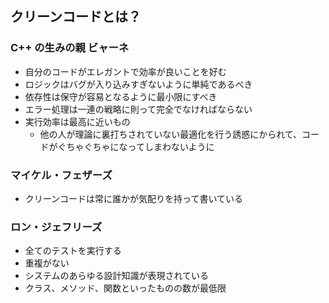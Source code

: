 ## クリーンコードとは？

### C++ の生みの親 ビャーネ

- 自分のコードがエレガントで効率が良いことを好む
- ロジックはバグが入り込みすぎないように単純であるべき
- 依存性は保守が容易となるように最小限にすべき
- エラー処理は一連の戦略に則って完全でなければならない
- 実行効率は最高に近いもの
    - 他の人が理論に裏打ちされていない最適化を行う誘惑にかられて、コードがぐちゃぐちゃになってしまわないように

### マイケル・フェザーズ

- クリーンコードは常に誰かが気配りを持って書いている

### ロン・ジェフリーズ

- 全てのテストを実行する
- 重複がない
- システムのあらゆる設計知識が表現されている
- クラス、メソッド、関数といったものの数が最低限